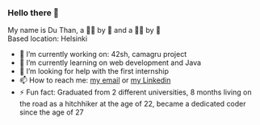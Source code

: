 ### Hello there 👋

My name is Du Than, a 🧑‍🏭 by 🌅 and a 🧑‍💻 by 🌙 <br/>
Based location: Helsinki

- 🔭 I’m currently working on: 42sh, camagru project
- 🌱 I’m currently learning on web development and Java
- 🤔 I’m looking for help with the first internship
- 📫 How to reach me: <a href="mailto:will.than92@gmail.com">my email</a> or <a href="https://www.linkedin.com/in/duthan/" >my Linkedin</a>
- ⚡ Fun fact: Graduated from 2 different universities, 8 months living on the road as a hitchhiker at the age of 22, became a dedicated coder since the age of 27
